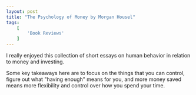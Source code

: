 ```yaml
---
layout: post
title: "The Psychology of Money by Morgan Housel"
tags:
    [
        'Book Reviews'
    ]
---
```


I really enjoyed this collection of short essays on human behavior in relation to money and investing.

Some key takeaways here are to focus on the things that you can control, figure out what "having enough" means for you, and more money saved means more flexibility and control over how you spend your time.
